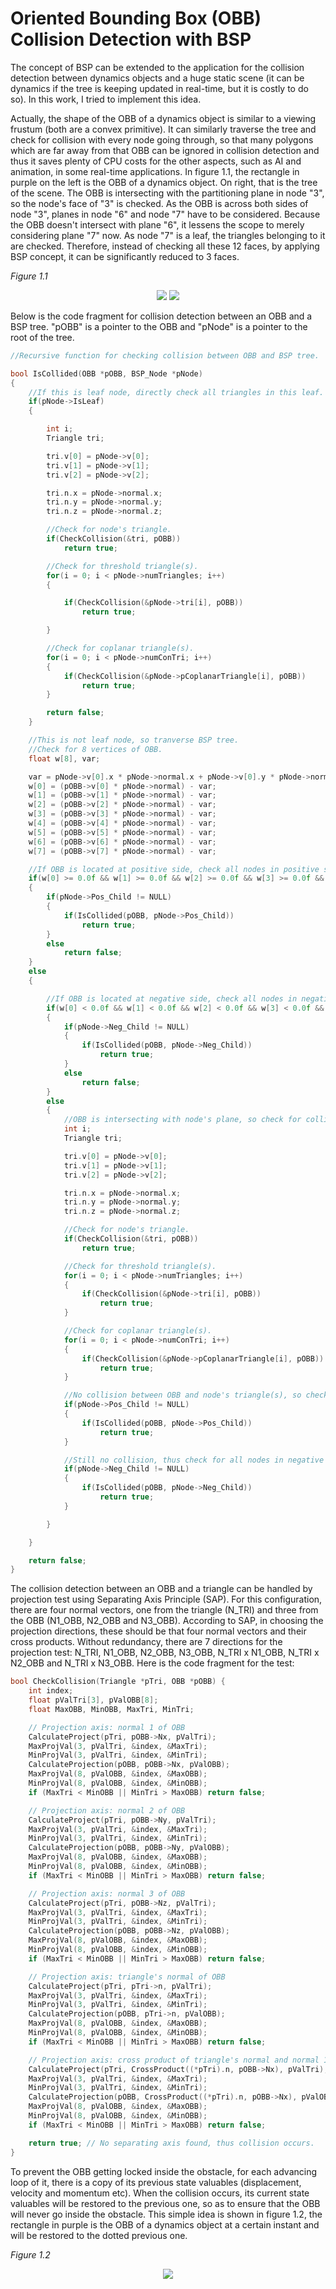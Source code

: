 # Oriented Bounding Box (OBB) Collision Detection with BSP

The concept of BSP can be extended to the application for the collision detection between dynamics objects and a huge static scene (it can be dynamics if the tree is keeping updated in real-time, but it is costly to do so).  In this work, I tried to implement this idea.

Actually, the shape of the OBB of a dynamics object is similar to a viewing frustum (both are a convex primitive).  It can similarly traverse the tree and check for collision with every node going through, so that many polygons which are far away from that OBB can be ignored in collision detection and thus it saves plenty of CPU costs for the other aspects, such as AI and animation, in some real-time applications.  In figure 1.1, the rectangle in purple on the left is the OBB of a dynamics object.  On right, that is the tree of the scene.  The OBB is intersecting with the partitioning plane in node "3", so the node's face of "3" is checked.  As the OBB is across both sides of node "3", planes in node "6" and node "7" have to be considered.  Because the OBB doesn't intersect with plane "6", it lessens the scope to merely considering plane "7" now.  As node "7" is a leaf, the triangles belonging to it are checked.  Therefore, instead of checking all these 12 faces, by applying BSP concept, it can be significantly reduced to 3 faces.

*Figure 1.1*

<p align="center">
	<img src="./images/TriangleCheck.jpg">
	<img src="./images/TreeDiag.jpg">
  	<br>
</p>

Below is the code fragment for collision detection between an OBB and a BSP tree.  "pOBB" is a pointer to the OBB and "pNode" is a pointer to the root of the tree.

```cpp
//Recursive function for checking collision between OBB and BSP tree.

bool IsCollided(OBB *pOBB, BSP_Node *pNode)
{
	//If this is leaf node, directly check all triangles in this leaf.
	if(pNode->IsLeaf)
	{

		int i;
		Triangle tri;

		tri.v[0] = pNode->v[0];
		tri.v[1] = pNode->v[1];
		tri.v[2] = pNode->v[2];

		tri.n.x = pNode->normal.x;
		tri.n.y = pNode->normal.y;
		tri.n.z = pNode->normal.z;

		//Check for node's triangle.
		if(CheckCollision(&tri, pOBB))
			return true;

		//Check for threshold triangle(s).
		for(i = 0; i < pNode->numTriangles; i++)
		{

			if(CheckCollision(&pNode->tri[i], pOBB))
				return true;

		}

		//Check for coplanar triangle(s).
		for(i = 0; i < pNode->numConTri; i++)
		{
			if(CheckCollision(&pNode->pCoplanarTriangle[i], pOBB))
				return true;
		}

		return false;
	}

	//This is not leaf node, so tranverse BSP tree.
	//Check for 8 vertices of OBB.
	float w[8], var;

	var = pNode->v[0].x * pNode->normal.x + pNode->v[0].y * pNode->normal.y + pNode->v[0].z * pNode->normal.z;
	w[0] = (pOBB->v[0] * pNode->normal) - var;
	w[1] = (pOBB->v[1] * pNode->normal) - var;
	w[2] = (pOBB->v[2] * pNode->normal) - var;
	w[3] = (pOBB->v[3] * pNode->normal) - var;
	w[4] = (pOBB->v[4] * pNode->normal) - var;
	w[5] = (pOBB->v[5] * pNode->normal) - var;
	w[6] = (pOBB->v[6] * pNode->normal) - var;
	w[7] = (pOBB->v[7] * pNode->normal) - var;

	//If OBB is located at positive side, check all nodes in positive side.
	if(w[0] >= 0.0f && w[1] >= 0.0f && w[2] >= 0.0f && w[3] >= 0.0f && w[4] >= 0.0f && w[5] >= 0.0f && w[6] >= 0.0f && w[7] >= 0.0f)
	{
		if(pNode->Pos_Child != NULL)
		{
			if(IsCollided(pOBB, pNode->Pos_Child))
				return true;
		}
		else
			return false;
	}
	else
	{

		//If OBB is located at negative side, check all nodes in negative side.
		if(w[0] < 0.0f && w[1] < 0.0f && w[2] < 0.0f && w[3] < 0.0f && w[4] < 0.0f && w[5] < 0.0f && w[6] < 0.0f && w[7] < 0.0f)
		{
			if(pNode->Neg_Child != NULL)
			{
				if(IsCollided(pOBB, pNode->Neg_Child))
					return true;
			}
			else
				return false;
		}
		else
		{
			//OBB is intersecting with node's plane, so check for collision between node's triangle and OBB.
			int i;
			Triangle tri;

			tri.v[0] = pNode->v[0];
			tri.v[1] = pNode->v[1];
			tri.v[2] = pNode->v[2];

			tri.n.x = pNode->normal.x;
			tri.n.y = pNode->normal.y;
			tri.n.z = pNode->normal.z;

			//Check for node's triangle.
			if(CheckCollision(&tri, pOBB))
				return true;

			//Check for threshold triangle(s).
			for(i = 0; i < pNode->numTriangles; i++)
			{
				if(CheckCollision(&pNode->tri[i], pOBB))
					return true;
			}

			//Check for coplanar triangle(s).
			for(i = 0; i < pNode->numConTri; i++)
			{
				if(CheckCollision(&pNode->pCoplanarTriangle[i], pOBB))
					return true;
			}		

			//No collision between OBB and node's triangle(s), so check for all nodes in positive side.
			if(pNode->Pos_Child != NULL)
			{
				if(IsCollided(pOBB, pNode->Pos_Child))
					return true;
			}

			//Still no collision, thus check for all nodes in negative side.
			if(pNode->Neg_Child != NULL)
			{
				if(IsCollided(pOBB, pNode->Neg_Child))
					return true;
			}

		}

	}

	return false;
}

```

The collision detection between an OBB and a triangle can be handled by projection test using Separating Axis Principle (SAP).  For this configuration, there are four normal vectors, one from the triangle (N_TRI) and three from the OBB (N1_OBB, N2_OBB and N3_OBB).  According to SAP, in choosing the projection directions, these should be that four normal vectors and their cross products.  Without redundancy, there are 7 directions for the projection test: N_TRI, N1_OBB, N2_OBB, N3_OBB, N_TRI x N1_OBB, N_TRI x N2_OBB and N_TRI x N3_OBB.  Here is the code fragment for the test:

```cpp
bool CheckCollision(Triangle *pTri, OBB *pOBB) {
    int index;
    float pValTri[3], pValOBB[8];
    float MaxOBB, MinOBB, MaxTri, MinTri;

    // Projection axis: normal 1 of OBB
    CalculateProject(pTri, pOBB->Nx, pValTri);
    MaxProjVal(3, pValTri, &index, &MaxTri);
    MinProjVal(3, pValTri, &index, &MinTri);
    CalculateProjection(pOBB, pOBB->Nx, pValOBB);
    MaxProjVal(8, pValOBB, &index, &MaxOBB);
    MinProjVal(8, pValOBB, &index, &MinOBB);
    if (MaxTri < MinOBB || MinTri > MaxOBB) return false;

    // Projection axis: normal 2 of OBB
    CalculateProject(pTri, pOBB->Ny, pValTri);
    MaxProjVal(3, pValTri, &index, &MaxTri);
    MinProjVal(3, pValTri, &index, &MinTri);
    CalculateProjection(pOBB, pOBB->Ny, pValOBB);
    MaxProjVal(8, pValOBB, &index, &MaxOBB);
    MinProjVal(8, pValOBB, &index, &MinOBB);
    if (MaxTri < MinOBB || MinTri > MaxOBB) return false;

    // Projection axis: normal 3 of OBB
    CalculateProject(pTri, pOBB->Nz, pValTri);
    MaxProjVal(3, pValTri, &index, &MaxTri);
    MinProjVal(3, pValTri, &index, &MinTri);
    CalculateProjection(pOBB, pOBB->Nz, pValOBB);
    MaxProjVal(8, pValOBB, &index, &MaxOBB);
    MinProjVal(8, pValOBB, &index, &MinOBB);
    if (MaxTri < MinOBB || MinTri > MaxOBB) return false;

    // Projection axis: triangle's normal of OBB
    CalculateProject(pTri, pTri->n, pValTri);
    MaxProjVal(3, pValTri, &index, &MaxTri);
    MinProjVal(3, pValTri, &index, &MinTri);
    CalculateProjection(pOBB, pTri->n, pValOBB);
    MaxProjVal(8, pValOBB, &index, &MaxOBB);
    MinProjVal(8, pValOBB, &index, &MinOBB);
    if (MaxTri < MinOBB || MinTri > MaxOBB) return false;

    // Projection axis: cross product of triangle's normal and normal 1 of OBB
    CalculateProject(pTri, CrossProduct((*pTri).n, pOBB->Nx), pValTri);
    MaxProjVal(3, pValTri, &index, &MaxTri);
    MinProjVal(3, pValTri, &index, &MinTri);
    CalculateProjection(pOBB, CrossProduct((*pTri).n, pOBB->Nx), pValOBB);
    MaxProjVal(8, pValOBB, &index, &MaxOBB);
    MinProjVal(8, pValOBB, &index, &MinOBB);
    if (MaxTri < MinOBB || MinTri > MaxOBB) return false;

    return true; // No separating axis found, thus collision occurs.
}
```

To prevent the OBB getting locked inside the obstacle, for each advancing loop of it, there is a copy of its previous state valuables (displacement, velocity and momentum etc).  When the collision occurs, its current state valuables will be restored to the previous one, so as to ensure that the OBB will never go inside the obstacle.  This simple idea is shown in figure 1.2, the rectangle in purple is the OBB of a dynamics object at a certain instant and will be restored to the dotted previous one.

*Figure 1.2*

<p align="center">
	<img src="./images/BSPCD.jpg">	
  	<br>
</p>